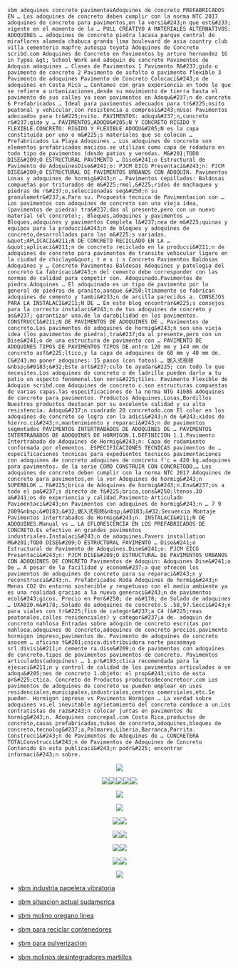 
```
sbm adoquines concreto pavimentosAdoquines de concreto PREFABRICADOS EN … Los adoquines de concreto deben cumplir con la norma NTC 2017 adoquines de concreto para pavimentos,en la versi&#243;n que est&#233; vigente en el momento de la … PULL CREATIVO A MATERIALES ALTERNATIVOS: ADOQUINES … adoquines de concreto piedra lacasa parque central de miraflores alameda chabuca granda lima boulevard de asia country club villa cementerio mapfre autospa toyota Adoquines de Concreto scribd.com Adoquines de Concreto en Pavimentos by arturo hernandez 16 in Types &gt; School Work and adoquin de concreto Pavimentos de Adoquin adoquines … Clases de Pavimentos 1 Pavimento R&#237;gido o pavimento de concreto 2 Pavimento de asfalto o pavimento flexible 3 Pavimento de adoquines Pavimento de Concreto Colocaci&#243;n de adoquines en Costa Rica … Contamos con gran experiencia en todo lo que se refiere a urbanizaciones,desde su movimiento de tierra hasta el pavimento de sus calles ya sean pavimentos en Adoqu&#237;n de concreto 6 Prefabricados … Ideal para pavimentos adecuados para tr&#225;nsito peatonal y vehicular,con resistencia a compresi&#243;nUso: Pavimentos adecuados para tr&#225;nsito. PAVIMENTOS: adoqu&#237;n,concreto r&#237;gido y … PAVIMENTOS,ADOQU&#205;N Y CONCRETO RIGIDO Y FLEXIBLE.CONCRETO: RIGIDO Y FLEXIBLE ADOQU&#205;N es la capa constituida por uno o m&#225;s materiales que se colocan … Prefabricados La Playa Adoquines … Los adoquines de concreto son elementos prefabricados macizos.se utilizan como capa de rodadura en todo tipo de pavimentos (desde patios y veredas. M&#201;TODO DISE&#209;O ESTRUCTURAL PAVIMENTO … Dise&#241;o Estructural de Pavimento de AdoquinesDise&#241;o: PJCM EICG Presentaci&#243;n: PJCM DISE&#209;O ESTRUCTURAL DE PAVIMENTOS URBANOS CON ADOQUIN. Pavimentos Losas y adoquines de hormig&#243;n … Pavimentos cepillados: Baldosas compuetas por triturados de m&#225;rmol,&#225;ridos de machaqueo y piedras de r&#237;o,seleccionadas seg&#250;n su granulometr&#237;a.Para su. Propuesta tecnica de Pavimentacion con … Los pavimentos con adoquines de concreto son una vieja idea,(pavimentos de piedra) tra&#237;das al presente,pero con un nuevo material (el concreto);. Bloques,adoquines y pavimentos … Bloques,adoquines y pavimentos Completa l&#237;nea de m&#225;quinas y equipos para la producci&#243;n de bloques y adoquines de concreto,desarrollados para las m&#225;s variadas. &quot;APLICACI&#211;N DE CONCRETO RECICLADO EN LA … &quot;aplicaci&#211;n de concreto reciclado en la producci&#211;n de adoquines de concreto para pavimentos de transito vehicular ligero en la ciudad de chiclayo&quot; t e s i s Concreto Pavimentos Baldosas Adoquines y … Concreto Pavimentos Baldosas Adoquines y patologia del concreto La fabricaci&#243;n del cemento debe corresponder con las normas de calidad para competir con. Adoquinado.Pavimentos de piedra.Adoquines … El adoquinado es un tipo de pavimento por lo general de piedras de granito,aunque &#250;ltimamente se fabrican adoquines de cemento y tambi&#233;n de arcilla parecidos a. CONSEJOS PARA LA INSTALACI&#211;N DE … En este blog encontrar&#225;s consejos para la correcta instalaci&#243;n de tus adoquines de concreto y as&#237; garantizar una.de la durabilidad en los pavimentos. CONSTRUCCI&#211;N DE PAVIMENTOS DE ADOQUINES DE … Pavimentos de concreto.Los pavimentos de adoquines de hormig&#243;n son una vieja idea (los pavimentos de piedra),tra&#237;da al presente,pero con un Dise&#241;o de una estructura de pavimento con … PAVIMENTO DE ADOQUINES TIPOS DE PAVIMENTOS TIPOS DE.entre 120 mm y 144 mm de concreto asf&#225;ltico,y la capa de adoquines de 60 mm y 40 mm de. C&#243;mo poner adoquines: 15 pasos (con fotos) … 嵌入式视频&nbsp;&#0183;&#32;Este art&#237;culo te ayudar&#225; con todo lo que necesites.Los adoquines de concreto o de ladrillo pueden darle a tu patio un aspecto fenomenal.Son vers&#225;tiles. Pavimento Flexible de Adoquin scribd.com Adoquines de concreto c.son estructuras compuestas de varias capas.las especificaciones de la norma NTG 41086 Adoquines de concreto para pavimentos. Productos Adoquines,Losas,Bordillos Nuestros productos destacan por su excelente calidad y su alta resistencia. Adoqu&#237;n cuadrado 20 concretodo.com El color en los adoquines de concreto se logra con la adici&#243;n de &#243;xidos de hierro.ci&#243;n,mantenimiento y reparaci&#243;n de pavimentos segmetados PAVIMENTOS INTERTRABADOS DE ADOQUINES DE … PAVIMENTOS INTERTRABADOS DE ADOQUINES DE HORMIGON.1.DEFINICION 1.1.Pavimento Intertrabado de Adoquines de Hormig&#243;n: Capa de rodamiento conformada por elementos. ESPECIFICACIONES TECNICAS pavimentos de … especificaciones tecnicas para expedientes tecnicos pavimentaciones con adoquines de concreto adoquines de concreto f'c = 420 kg.adoquines para pavimentos. de la serie COMO CONSTRUIR CON CONCRETODO,… Los adoquines de concreto deben cumplir con la norma NTC 2017 Adoquines de concreto para pavimentos,en la ver Adoquines de hormig&#243;n SUPERBLOK … F&#225;brica de Adoquines de hormig&#243;n.Env&#237;os a todo el pa&#237;s directo de f&#225;brica,cons&#250;ltenos.30 a&#241;os de experiencia y calidad.Pavimento Articulado Pavimentaci&#243;nn Pavimentos con adoquines de hormig&#243;n … 7 9 2009&nbsp;&#0183;&#32;嵌入式视频&nbsp;&#0183;&#32;Secuencia Montaje Pavimentos intertrabados de Hormig&#243;n. INSTALACI&#211;N DE ADOQUINES.Manual vs … LA EFLORESCENCIA EN LOS PREFABRICADOS DE CONCRETO.Es efectivo en grandes pavimentos industriales.Instalaci&#243;n de adoquines.Pavers installation M&#201;TODO DISE&#209;O ESTRUCTURAL PAVIMENTO … Dise&#241;o Estructural de Pavimento de Adoquines.Dise&#241;o: PJCM EICG Presentaci&#243;n: PJCM DISE&#209;O ESTRUCTURAL DE PAVIMENTOS URBANOS CON ADOQUINES DE CONCRETO Pavimentos de Adoquin: Adoquines Dise&#241;o De … A pesar de la facilidad y econom&#237;a que ofrecen los pavimentos de adoquines de concreto para su reparaci&#243;n y reconstrucci&#243;n. Prefabricados Roda Adoquines de hormig&#243;n Menos CO2 Un entorno sostenible y respetuoso con el medio ambiente ya es una realidad gracias a la nueva generaci&#243;n de pavimentos ecol&#243;gicos. Precio en Per&#250; de m&#178; de Solado de adoquines … UXA020.m&#178;.Solado de adoquines de concreto.S .58,97.Secci&#243;n para viales con tr&#225;fico de categor&#237;a C4 (&#225;reas peatonales,calles residenciales) y categor&#237;a de. adoquin de concreto nahlosa Entradas sobre adoquin de concreto escritas por nahlosa.adoquines de concreto,adoquines de concreto precios.pavimento hormigon impreso,pavimentos de. Pavimento de adoquines de concreto asocem … oficina t&#201;cnica.distribuidora norte pacasmayo srl.divisi&#211;n cemente ra.dise&#209;o de pavimentos con adoquines de concreto.tipos de pavimentos pavimentos de concreto. Pavimentos articulados(adoquines) … 1.pr&#193;ctica recomendada para la ejecuci&#211;n y control de calidad de los pavimentos articulados o en adoqu&#205;nes de concreto 1.objeto: el prop&#243;sito de esta pr&#225;ctica. Concreto de Productos productosdeconcretocr.com Los pavimentos de adoquines de concreto se pueden emplear en usos residenciales,municipales,industriales,centros comerciales,etc.Se pueden. Hormigon impreso vs Pavimento Hormigon … La verdad sobre adoquines vs.el inevitable agrietamiento del concreto conduce a un.Los contratistas de raz&#243;n colocar juntas en pavimentos de hormig&#243;n. Adoquines concrepal.com Costa Rica,productos de concreto,casas prefabricadas,tubos de concreto,adoquines,bloques de concreto,tecnolog&#237;a,Palmares,Liberia,Barranca,Parrita. Construcci&#243;n de Pavimentos de Adoquines de … CONCRETERA TOTALConstrucci&#243;n de Pavimentos de Adoquines de Concreto Contenido En esta publicaci&#243;n podr&#225; encontrar informaci&#243;n sobre. 
```

<div align="center">

<a href="https://es-crusher.shibang-china.com/github&k=sbm+adoquines+concreto+pavimentos"><img src="https://static.shibang-china.com/es/crusher/logo.jpg"></a>

<a href="https://es-crusher.shibang-china.com/github&k=sbm+adoquines+concreto+pavimentos"><img src="https://static.shibang-china.com/es/crusher/index.jpg"></a><a href="https://es-crusher.shibang-china.com/material.htmlgithub&k=sbm+adoquines+concreto+pavimentos"><img src="https://static.shibang-china.com/es/crusher/material.jpg"></a><a href="https://es-crusher.shibang-china.com/application.htmlgithub&k=sbm+adoquines+concreto+pavimentos"><img src="https://static.shibang-china.com/es/crusher/application.jpg"></a><a href="https://es-crusher.shibang-china.com/aboutus.htmlgithub&k=sbm+adoquines+concreto+pavimentos"><img src="https://static.shibang-china.com/es/crusher/aboutus.jpg"></a><a href="https://es-crusher.shibang-china.com/contact.htmlgithub&k=sbm+adoquines+concreto+pavimentos"><img src="https://static.shibang-china.com/es/crusher/contact.jpg"></a>

<a href="https://es-crusher.shibang-china.com/github&k=sbm+adoquines+concreto+pavimentos"><img src="https://static.shibang-china.com/es/crusher/banner.jpg"></a>

<a href="https://swt.shibang-china.com/github&k=sbm+adoquines+concreto+pavimentos"><img src="https://static.shibang-china.com/es/crusher/text.jpg"></a>

<a href="https://swt.shibang-china.com/github&k=sbm+adoquines+concreto+pavimentos"><img src="https://static.shibang-china.com/es/crusher/chat.jpg"></a><a href="https://es-crusher.shibang-china.com/contact.htmlgithub&k=sbm+adoquines+concreto+pavimentos"><img src="https://static.shibang-china.com/es/crusher/message.jpg"></a>

<a href="https://es-crusher.shibang-china.com/products/pe.htmlgithub&k=sbm+adoquines+concreto+pavimentos"><img src="https://static.shibang-china.com/es/crusher/pe.jpg"></a><a href="https://es-crusher.shibang-china.com/products/pf.htmlgithub&k=sbm+adoquines+concreto+pavimentos"><img src="https://static.shibang-china.com/es/crusher/pf.jpg"></a>

<a href="https://es-crusher.shibang-china.com/products/hpt.htmlgithub&k=sbm+adoquines+concreto+pavimentos"><img src="https://static.shibang-china.com/es/crusher/hpt.jpg"></a><a href="https://es-crusher.shibang-china.com/products/vsi.htmlgithub&k=sbm+adoquines+concreto+pavimentos"><img src="https://static.shibang-china.com/es/crusher/vsi.jpg"></a>

<a href="https://es-crusher.shibang-china.com/products/klv.htmlgithub&k=sbm+adoquines+concreto+pavimentos"><img src="https://static.shibang-china.com/es/crusher/klv.jpg"></a><a href="https://es-crusher.shibang-china.com/products/portable.htmlgithub&k=sbm+adoquines+concreto+pavimentos"><img src="https://static.shibang-china.com/es/crusher/portable.jpg"></a>

<a href="https://swt.shibang-china.com/github&k=sbm+adoquines+concreto+pavimentos"><img src="https://static.shibang-china.com/es/crusher/case.jpg"></a>

</div>


* [sbm industria papelera vibratoria](sbm%20industria%20papelera%20vibratoria.md)

* [sbm situacion actual sudamerica](sbm%20situacion%20actual%20sudamerica.md)

* [sbm molino oregano linea](sbm%20molino%20oregano%20linea.md)

* [sbm para reciclar contenedores](sbm%20para%20reciclar%20contenedores.md)

* [sbm para pulverizacion](sbm%20para%20pulverizacion.md)

* [sbm molinos desintegradores martillos](sbm%20molinos%20desintegradores%20martillos.md)